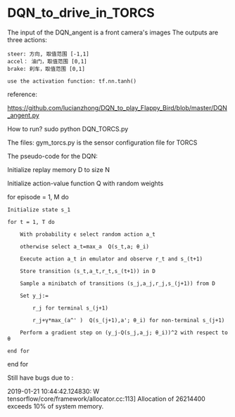 # DQN_to_drive_in_TORCS

The input of the DQN_angent is a front camera's images
The outputs are three actions:

	steer: 方向, 取值范围 [-1,1]
	accel： 油门，取值范围 [0,1]
	brake: 刹车，取值范围 [0,1]

	use the activation function: tf.nn.tanh()

reference:

https://github.com/lucianzhong/DQN_to_play_Flappy_Bird/blob/master/DQN_angent.py


How to run?
sudo python DQN_TORCS.py

The files:
gym_torcs.py is the sensor configuration file for TORCS




The pseudo-code for the DQN:

Initialize replay memory D to size N

Initialize action-value function Q with random weights

for episode = 1, M do

    Initialize state s_1
    
    for t = 1, T do
    
        With probability ϵ select random action a_t
	
        otherwise select a_t=max_a  Q(s_t,a; θ_i)
	
        Execute action a_t in emulator and observe r_t and s_(t+1)
	
        Store transition (s_t,a_t,r_t,s_(t+1)) in D
	
        Sample a minibatch of transitions (s_j,a_j,r_j,s_(j+1)) from D
	
        Set y_j:=
	
            r_j for terminal s_(j+1)
	    
            r_j+γ*max_(a^' )  Q(s_(j+1),a'; θ_i) for non-terminal s_(j+1)
	    
        Perform a gradient step on (y_j-Q(s_j,a_j; θ_i))^2 with respect to θ
	
    end for    
end for




Still have bugs due to : 


2019-01-21 10:44:42.124830: W tensorflow/core/framework/allocator.cc:113] Allocation of 26214400 exceeds 10% of system memory.
